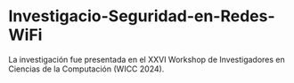 # Investigacio-Seguridad-en-Redes-WiFi
 La investigación fue presentada en el XXVI Workshop de Investigadores en Ciencias de la Computación (WICC 2024).
